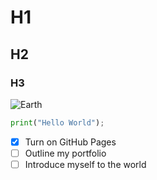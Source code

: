 # H1
## H2
### H3

![Earth](https://lh3.googleusercontent.com/blogger_img_proxy/AEn0k_vyakumQGGa30dRheyiQDqkLQn6oA1qpPxz1xBzmKUtUCx2fVCtFxsI8Xg0eA5CdgwiJawAj4tn-Vqs0b_u9mRWYaFetw7wIskXnxyz4rRUEVIbvRwA7Hnp0aL5PM8kZECVVYIIpKFb6n5qrw6e_DKhK_zUsK2qS6BPQG4wjcBvKZHRdi2WSAMPnFj4-10ZR20KCcXv3Q=s0-d)

```python
print("Hello World");
```

- [X] Turn on GitHub Pages
- [ ] Outline my portfolio
- [ ] Introduce myself to the world
